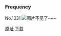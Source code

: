 ### Frequency
No.1331
![图片不见了~~~](https://imgs.xkcd.com/comics/frequency.png)

[原址](https://xkcd.com//1331) [下载](https://imgs.xkcd.com/comics/frequency.png)

